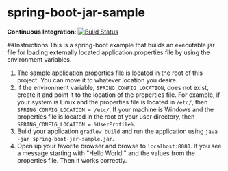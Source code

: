 spring-boot-jar-sample
======================
**Continuous Integration**: [![Build Status](https://travis-ci.org/ChrisZhong/spring-boot-jar-sample.svg?branch=master)](https://travis-ci.org/ChrisZhong/spring-boot-jar-sample)

##Instructions
This is a spring-boot example that builds an executable jar file for loading externally located application.properties file by using the environment variables.

1. The sample application.properties file is located in the root of this project. You can move it to whatever location you desire.
2. If the environment variable, `SPRING_CONFIG_LOCATION`, does not exist, create it and point it to the location of the properties file. For example, if your system is Linux and the properties file is located in `/etc/`, then `SPRING_CONFIG_LOCATION = /etc/`. If your machine is Windows and the properties file is located in the root of your user directory, then `SPRING_CONFIG_LOCATION = %UserProfile%`.
3. Build your application `gradlew build` and run the application using `java -jar spring-boot-jar-sample.jar`.
4. Open up your favorite browser and browse to `localhost:8080`. If you see a message starting with "Hello World!" and the values from the properties file. Then it works correctly.
